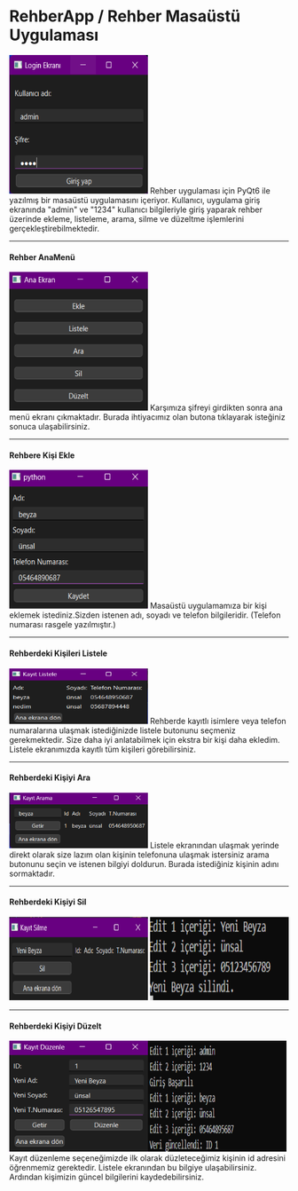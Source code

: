 <h1>RehberApp / Rehber Masaüstü Uygulaması</h1>
<img src="Resimler/GİRİŞ1.png" width="250" height="250" alt="Örnek Resim"/>
Rehber uygulaması için PyQt6 ile yazılmış bir masaüstü uygulamasını içeriyor. Kullanıcı, uygulama giriş ekranında "admin" ve "1234" kullanıcı bilgileriyle giriş yaparak rehber üzerinde ekleme, listeleme, arama, silme ve düzeltme işlemlerini gerçekleştirebilmektedir.
<hr /><b><h4>Rehber AnaMenü </h4></b>
<img src="Resimler/anaekran.png" width="250" height="250" alt="Örnek Resim"/>
Karşımıza şifreyi girdikten sonra ana menü ekranı çıkmaktadır. Burada ihtiyacımız olan butona tıklayarak isteğiniz sonuca ulaşabilirsiniz.
<hr /><b><h4>Rehbere Kişi Ekle</h4></b>
<img src="Resimler/eklebu.png" width="250" height="250" alt="Örnek Resim"/>
Masaüstü uygulamamıza bir kişi eklemek istediniz.Sizden istenen adı, soyadı ve telefon bilgileridir. (Telefon numarası rasgele yazılmıştır.)
<hr /><b><h4>Rehberdeki Kişileri Listele </h4></b>
<img src="Resimler/listelebu.png" width="250" height="100" alt="Örnek Resim"/>
Rehberde kayıtlı isimlere veya telefon numaralarına ulaşmak istediğinizde listele butonunu seçmeniz gerekmektedir. Size daha iyi anlatabilmek için ekstra bir kişi daha ekledim. Listele ekranımızda kayıtlı tüm kişileri görebilirsiniz. 
<hr /><b><h4>Rehberdeki Kişiyi Ara</h4></b>
<img src="Resimler/aramabu.png" width="250" height="100" alt="Örnek Resim"/>
Listele ekranından ulaşmak yerinde direkt olarak size lazım olan kişinin telefonuna ulaşmak istersiniz arama butonunu seçin ve istenen bilgiyi doldurun. Burada istediğiniz kişinin adını sormaktadır.
<hr /><b><h4>Rehberdeki Kişiyi Sil</h4></b>
<img src="Resimler/silmeee.png" width="250" height="150" alt="Örnek Resim"/>
<img src="Resimler/edit2.png" width="250" height="150" alt="Örnek Resim"/>
<hr /><b><h4>Rehberdeki Kişiyi Düzelt</h4></b>
<img src="Resimler/duzeltbu.png" width="250" height="200" alt="Örnek Resim"/><img src="Resimler/kayıt1.png" width="250" height="200" alt="Örnek Resim"/>
Kayıt düzenleme seçeneğimizde ilk olarak düzleteceğimiz kişinin id adresini öğrenmemiz gerektedir. Listele ekranından bu bilgiye ulaşabilirsiniz. Ardından kişimizin güncel bilgilerini kaydedebilirsiniz.

